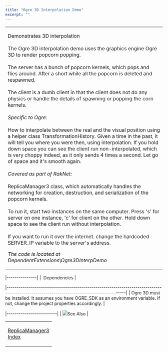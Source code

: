 ```yaml
---
title: "Ogre 3D Interpolation Demo"
excerpt: ""
---
```

<table>
<colgroup>
<col width="100%" />
</colgroup>
<tbody>
<tr class="odd">
<td align="left"><p><span class="RakNetBlueHeader">Demonstrates 3D interpolation</span><br /><br /> The Ogre 3D interpolation demo uses the graphics engine Ogre 3D to render popcorn popping.<br /><br /> The server has a bunch of popcorn kernels, which pops and flies around. After a short while all the popcorn is deleted and respawned.<br /><br /> The client is a dumb client in that the client does not do any physics or handle the details of spawning or popping the corn kernels.<br /><br /> <em>Specific to Ogre:</em><br /><br /> How to interpolate between the real and the visual position using a helper class TransformationHistory. Given a time in the past, it will tell you where you were then, using interpolation. If you hold down space you can see the client run non-interpolated, which is very choppy indeed, as it only sends 4 times a second. Let go of space and it's smooth again.<br /><br /> <em>Covered as part of RakNet:</em><br /><br /> ReplicaManager3 class, which automatically handles the networking for creation, destruction, and serialization of the popcorn kernels.<br /><br /> To run it, start two instances on the same computer. Press 's' for server on one instance, 'c' for client on the other. Hold down space to see the client run without interpolation.<br /><br /> If you want to run it over the internet. change the hardcoded SERVER_IP variable to the server's address.</p>
<p><em>The code is located at DependentExtensions\Ogre3DInterpDemo</em></p></td>
</tr>
</tbody>
</table>

|---------------|
|  Dependencies |

|-----------------------------------------------------------------------------------------------------------------------------------------|
| Ogre 3D must be installed. It assumes you have OGRE\_SDK as an environment variable. If not, change the project properties accordingly. |

|-------------------------|
| ![](spacer.gif)See Also |

<table>
<colgroup>
<col width="100%" />
</colgroup>
<tbody>
<tr class="odd">
<td align="left"><p><a href="replicamanager3.html">ReplicaManager3</a><br /> <a href="index.html">Index</a><br /></p></td>
</tr>
</tbody>
</table>